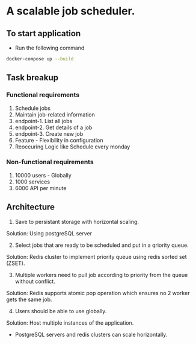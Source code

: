# A scalable job scheduler.

## To start application
- Run the following command
```bash
docker-compose up --build
```

## Task breakup

### Functional requirements
1. Schedule jobs
2. Maintain job-related information
3. endpoint-1. List all jobs
4. endpoint-2. Get details of a job
5. endpoint-3. Create new job
6. Feature - Flexibility in configuration
7. Reoccuring Logic like Schedule every monday

### Non-functional requirements
1. 10000 users - Globally
2. 1000 services
3. 6000 API per minute 


## Architecture
1. Save to persistant storage with horizontal scaling.

Solution: Using postgreSQL server

2. Select jobs that are ready to be scheduled and put in a qriority queue. 

Solution: Redis cluster to implement priority queue using redis sorted set (ZSET).

3. Multiple workers need to pull job according to priority from the queue without conflict.

Solution: Redis supports atomic pop operation which ensures no 2 worker gets the same job.

4. Users should be able to use globally.

Solution: Host multiple instances of the application.
- PostgreSQL servers and redis clusters can scale horizontally.

